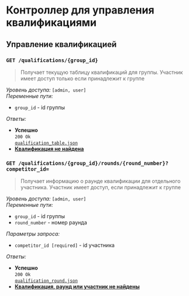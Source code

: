 # Контроллер для управления квалификациями

## Управление квалификацией

### `GET /qualifications/{group_id}`

> Получает текущую таблицу квалификаций для группы. Участник имеет доступ только если принадлежит к группе

_Уровень доступа:_ `[admin, user]`\
_Переменные пути:_

- `group_id` - id группы

_Ответы:_

- **Успешно**\
  `200 Ok`\
  [`qualification_table.json`](../models/qualification_table.md)
- [**Квалификация не найдена**](user_errors.md/#не-найдено)

### `GET /qualifications/{group_id}/rounds/{round_number}?competitor_id=`

> Получает информацию о раунде квалификации для отдельного участника. Участник имеет доступ, если принадлежит к группе

_Уровень доступа:_ `[admin, user]`\
_Переменные пути:_

- `group_id` - id группы
- `round_number` - номер раунда

_Параметры запроса:_

- `competitor_id [required]` - id участника

_Ответы:_

- **Успешно**\
  `200 Ok`\
  [`qualification_round.json`](../models/qualification_round.md)
- [**Квалификация, раунд или участник не найдены**](user_errors.md/#не-найдено)
